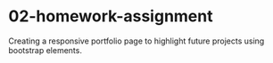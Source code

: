 # 02-homework-assignment

Creating a responsive portfolio page to highlight future projects using bootstrap elements.
